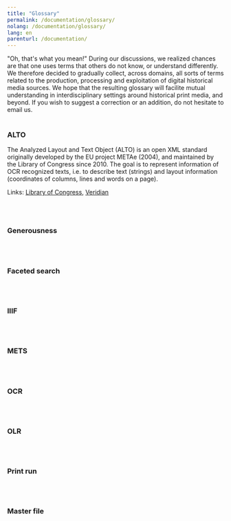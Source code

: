 ```yaml
---
title: "Glossary"
permalink: /documentation/glossary/
nolang: /documentation/glossary/
lang: en
parenturl: /documentation/
---
```


"Oh, that's what you mean!" During our discussions, we realized chances are that one uses terms that others do not know, or understand differently. We therefore decided to gradually collect, across domains, all sorts of terms related to the production, processing and exploitation of digital historical media sources. We hope that the resulting glossary will facilite mutual understanding in interdisciplinary settings around historical print media, and beyond. If you wish to suggest a correction or an addition, do not hesitate to email us.
<br><br>

### ALTO

The Analyzed Layout and Text Object (ALTO) is an open XML standard originally developed by the EU project METAe (2004), and maintained by the Library of Congress since 2010. The goal is to represent information of OCR recognized texts, i.e. to describe text (strings) and layout information (coordinates of columns, lines and words on a page).

Links: [Library of Congress](http://www.loc.gov/standards/alto/), [Veridian](http://www.veridiansoftware.com/knowledge-base/alto-information-sheet/)


<br><br>

### Generousness

<br><br>

### Faceted search

<br><br>

### IIIF

<br><br>

### METS

<br><br>

### OCR

<br><br>

### OLR

<br><br>

### Print run

<br><br>

### Master file

<br><br>


